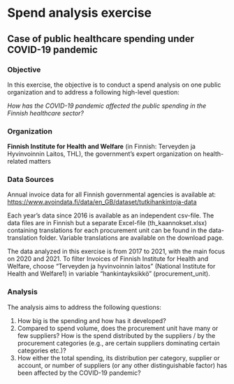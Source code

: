 # Spend analysis exercise
## Case of public healthcare spending under COVID-19 pandemic

### Objective
In this exercise, the objective is to conduct a spend analysis on one public organization and to
address a following high-level question:

*How has the COVID-19 pandemic affected the public spending in the Finnish healthcare sector?*

### Organization 
**Finnish Institute for Health and Welfare** 
(in Finnish: Terveyden ja Hyvinvoinnin Laitos, THL), the government’s expert organization on health-related matters

### Data Sources
Annual invoice data for all Finnish governmental agencies is available at:
https://www.avoindata.fi/data/en_GB/dataset/tutkihankintoja-data

Each year’s data since 2016 is available as an independent csv-file.
The data files are in Finnish but a separate Excel-file (th_kaannokset.xlsx) containing translations for each procurement unit can be found in the data-translation folder.  Variable translations are available on the download page.

The data analyzed in this exercise is from 2017 to 2021, with the main focus on 2020 and 2021.
To filter Invoices of Finnish Institute for Health and Welfare, choose “Terveyden ja hyvinvoinnin laitos”
(National Institute for Health and Welfare1) in variable “hankintayksikkö” (procurement_unit).

### Analysis

The analysis aims to address the following questions:
1. How big is the spending and how has it developed?
2. Compared to spend volume, does the procurement unit have many or few suppliers? How is the spend distributed by the suppliers / by the procurement categories (e.g., are certain suppliers dominating certain categories etc.)?
3. How either the total spending, its distribution per category, supplier or account, or number of suppliers (or any other distinguishable factor) has been affected by the COVID-19 pandemic?
